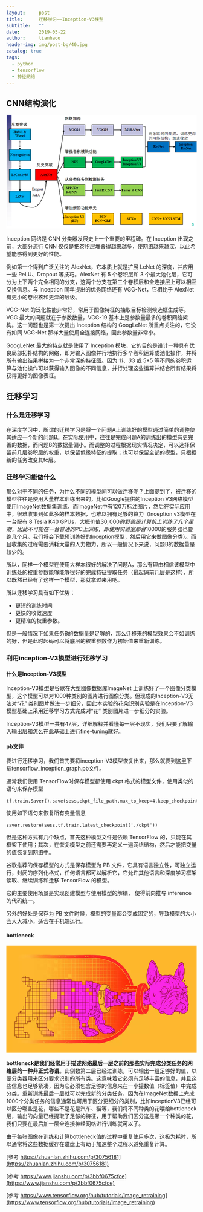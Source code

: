 ```yaml
---
layout:     post
title:      迁移学习——Inception-V3模型
subtitle:   ""
date:       2019-05-22
author:     tianhaoo
header-img: img/post-bg/40.jpg
catalog: true
tags:
  - python
  - tensorflow
  - 神经网络
---
```


## CNN结构演化

![CNN all](/img/20190522/2.jpg) 

Inception 网络是 CNN 分类器发展史上一个重要的里程碑。在 Inception 出现之前，大部分流行 CNN 仅仅是把卷积层堆叠得越来越多，使网络越来越深，以此希望能够得到更好的性能。

例如第一个得到广泛关注的 AlexNet，它本质上就是扩展 LeNet 的深度，并应用一些 ReLU、Dropout 等技巧。AlexNet 有 5 个卷积层和 3 个最大池化层，它可分为上下两个完全相同的分支，这两个分支在第三个卷积层和全连接层上可以相互交换信息。与 Inception 同年提出的优秀网络还有 VGG-Net，它相比于 AlexNet 有更小的卷积核和更深的层级。

VGG-Net 的泛化性能非常好，常用于图像特征的抽取目标检测候选框生成等。VGG 最大的问题就在于参数数量，VGG-19 基本上是参数量最多的卷积网络架构。这一问题也是第一次提出 Inception 结构的 GoogLeNet 所重点关注的，它没有如同 VGG-Net 那样大量使用全连接网络，因此参数量非常小。

GoogLeNet 最大的特点就是使用了 Inception 模块，它的目的是设计一种具有优良局部拓扑结构的网络，即对输入图像并行地执行多个卷积运算或池化操作，并将所有输出结果拼接为一个非常深的特征图。因为 1*1、3*3 或 5*5 等不同的卷积运算与池化操作可以获得输入图像的不同信息，并行处理这些运算并结合所有结果将获得更好的图像表征。

## 迁移学习

### 什么是迁移学习

在深度学习中，所谓的迁移学习是将一个问题A上训练好的模型通过简单的调整使其适应一个新的问题B。在实际使用中，往往是完成问题A的训练出的模型有更完善的数据，而问题B的数据量偏小。而调整的过程根据现实情况决定，可以选择保留前几层卷积层的权重，以保留低级特征的提取；也可以保留全部的模型，只根据新的任务改变其fc层。

### 迁移学习能做什么 

那么对于不同的任务，为什么不同的模型间可以做迁移呢？上面提到了，被迁移的模型往往是使用大量样本训练出来的，比如Google提供的Inception V3网络模型使用ImageNet数据集训练，而ImageNet中有120万标注图片，然后在实际应用中，很难收集到如此多的样本数据，也难以拥有足够的算力（Inception v3模型在一台配有 8 Tesla K40 GPUs，大概价值$30,000的野兽级计算机上训练了几个星期，因此不可能在一台普通的PC上训练，即使用实验室那台$10000的服务器也要跑几个月。我们将会下载预训练好的Inception模型，然后用它来做图像分类）。而且收集的过程需要消耗大量的人力物力，所以一般情况下来说，问题B的数据量是较少的。

所以，同样一个模型在使用大样本很好的解决了问题A，那么有理由相信该模型中训练处的权重参数能够能够很好的完成特征提取任务（最起码前几层是这样），所以既然已经有了这样一个模型，那就拿过来用吧。

所以迁移学习具有如下优势：

* 更短的训练时间
* 更快的收敛速度
* 更精准的权重参数。

但是一般情况下如果任务B的数据量是足够的，那么迁移来的模型效果会不如训练的好，但是此时起码可以将底层的权重参数作为初始值来重新训练。

### 利用inception-V3模型进行迁移学习

#### 什么是Inception-V3模型

Inception-V3模型是谷歌在大型图像数据库ImageNet 上训练好了一个图像分类模型，这个模型可以对1000种类别的图片进行图像分类。但现成的Inception-V3无法对“花” 类别图片做进一步细分，因此本实验的花朵识别实验是在Inception-V3模型基础上采用迁移学习方式完成对“花” 类别图片进一步细分的实验。

Inception-V3模型一共有47层，详细解释并看懂每一层不现实，我们只要了解输入输出层和怎么在此基础上进行fine-tuning就好。

#### pb文件 

要进行迁移学习，我们首先要将inception-V3模型恢复出来，那么就要到[这里](https://storage.googleapis.com/download.tensorflow.org/models/inception_dec_2015.zip)下载tensorflow_inception_graph.pb文件。


通常我们使用 TensorFlow时保存模型都使用 ckpt 格式的模型文件，使用类似的语句来保存模型
```
tf.train.Saver().save(sess,ckpt_file_path,max_to_keep=4,keep_checkpoint_every_n_hours=2) 
```
使用如下语句来恢复所有变量信息
```
saver.restore(sess,tf.train.latest_checkpoint('./ckpt'))  
```

但是这种方式有几个缺点，首先这种模型文件是依赖 TensorFlow 的，只能在其框架下使用；其次，在恢复模型之前还需要再定义一遍网络结构，然后才能把变量的值恢复到网络中。

谷歌推荐的保存模型的方式是保存模型为 PB 文件，它具有语言独立性，可独立运行，封闭的序列化格式，任何语言都可以解析它，它允许其他语言和深度学习框架读取、继续训练和迁移 TensorFlow 的模型。

它的主要使用场景是实现创建模型与使用模型的解耦， 使得前向推导 inference的代码统一。

另外的好处是保存为 PB 文件时候，模型的变量都会变成固定的，导致模型的大小会大大减小，适合在手机端运行。

#### bottleneck

![CNN all](/img/20190522/3.png)

**bottleneck是我们经常用于描述网络最后一层之前的那些实际完成分类任务的网络层的一种非正式称谓**。此倒数第二层已经过训练，可以输出一组足够好的值，以便分类器用来区分要求识别的所有类。这意味着它必须有足够丰富的信息，并且这些信息也足够紧凑，因为它必须包含足够的信息来在一小撮数值（标签值）中完成分类。重新训练最后一层就可以完成新的分类任务，因为在ImageNet数据上完成1000个分类任务的信息通常也可用于区分更细分的类别，比如inceptionV3已经可以区分哪些是花，哪些不是花是汽车、猫等，我们将不同种类的花喂给bottleneck层，输出的向量已经提取了足够的特征，用于帮助我们区分这是哪一个种类的花，我们只要在最后加一层全连接神经网络进行训练就可以了。

由于每张图像在训练和计算bottleneck值的过程中重复使用多次，这极为耗时，所以通常将这些数据缓存在磁盘上有助于加速整个过程以避免重复计算。






[参考 https://zhuanlan.zhihu.com/p/30756181](https://zhuanlan.zhihu.com/p/30756181)

[参考 https://www.jianshu.com/p/3bbf0675cfce](https://www.jianshu.com/p/3bbf0675cfce)

[参考 https://www.tensorflow.org/hub/tutorials/image_retraining](https://www.tensorflow.org/hub/tutorials/image_retraining)

